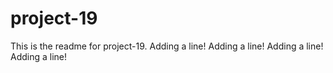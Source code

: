 # project-19

This is the readme for project-19.
Adding a line!
Adding a line!
Adding a line!
Adding a line!
